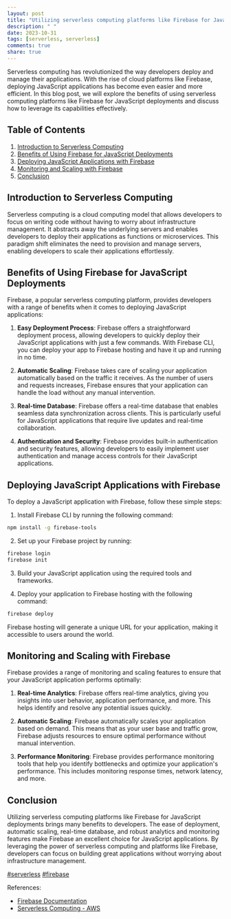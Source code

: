 ```yaml
---
layout: post
title: "Utilizing serverless computing platforms like Firebase for JavaScript deployments"
description: " "
date: 2023-10-31
tags: [serverless, serverless]
comments: true
share: true
---
```


Serverless computing has revolutionized the way developers deploy and manage their applications. With the rise of cloud platforms like Firebase, deploying JavaScript applications has become even easier and more efficient. In this blog post, we will explore the benefits of using serverless computing platforms like Firebase for JavaScript deployments and discuss how to leverage its capabilities effectively.

## Table of Contents
1. [Introduction to Serverless Computing](#introduction-to-serverless-computing)
2. [Benefits of Using Firebase for JavaScript Deployments](#benefits-of-using-firebase-for-javascript-deployments)
3. [Deploying JavaScript Applications with Firebase](#deploying-javascript-applications-with-firebase)
4. [Monitoring and Scaling with Firebase](#monitoring-and-scaling-with-firebase)
5. [Conclusion](#conclusion)

## Introduction to Serverless Computing

Serverless computing is a cloud computing model that allows developers to focus on writing code without having to worry about infrastructure management. It abstracts away the underlying servers and enables developers to deploy their applications as functions or microservices. This paradigm shift eliminates the need to provision and manage servers, enabling developers to scale their applications effortlessly.

## Benefits of Using Firebase for JavaScript Deployments

Firebase, a popular serverless computing platform, provides developers with a range of benefits when it comes to deploying JavaScript applications:

1. **Easy Deployment Process**: Firebase offers a straightforward deployment process, allowing developers to quickly deploy their JavaScript applications with just a few commands. With Firebase CLI, you can deploy your app to Firebase hosting and have it up and running in no time.

2. **Automatic Scaling**: Firebase takes care of scaling your application automatically based on the traffic it receives. As the number of users and requests increases, Firebase ensures that your application can handle the load without any manual intervention.

3. **Real-time Database**: Firebase offers a real-time database that enables seamless data synchronization across clients. This is particularly useful for JavaScript applications that require live updates and real-time collaboration.

4. **Authentication and Security**: Firebase provides built-in authentication and security features, allowing developers to easily implement user authentication and manage access controls for their JavaScript applications.

## Deploying JavaScript Applications with Firebase

To deploy a JavaScript application with Firebase, follow these simple steps:

1. Install Firebase CLI by running the following command:
```bash
npm install -g firebase-tools
```

2. Set up your Firebase project by running:
```bash
firebase login
firebase init
```

3. Build your JavaScript application using the required tools and frameworks.

4. Deploy your application to Firebase hosting with the following command:
```bash
firebase deploy
```

Firebase hosting will generate a unique URL for your application, making it accessible to users around the world.

## Monitoring and Scaling with Firebase

Firebase provides a range of monitoring and scaling features to ensure that your JavaScript application performs optimally:

1. **Real-time Analytics**: Firebase offers real-time analytics, giving you insights into user behavior, application performance, and more. This helps identify and resolve any potential issues quickly.

2. **Automatic Scaling**: Firebase automatically scales your application based on demand. This means that as your user base and traffic grow, Firebase adjusts resources to ensure optimal performance without manual intervention.

3. **Performance Monitoring**: Firebase provides performance monitoring tools that help you identify bottlenecks and optimize your application's performance. This includes monitoring response times, network latency, and more.

## Conclusion

Utilizing serverless computing platforms like Firebase for JavaScript deployments brings many benefits to developers. The ease of deployment, automatic scaling, real-time database, and robust analytics and monitoring features make Firebase an excellent choice for JavaScript applications. By leveraging the power of serverless computing and platforms like Firebase, developers can focus on building great applications without worrying about infrastructure management.

[#serverless](#serverless) [#firebase](#firebase)

References:
- [Firebase Documentation](https://firebase.google.com/docs)
- [Serverless Computing - AWS](https://aws.amazon.com/serverless)